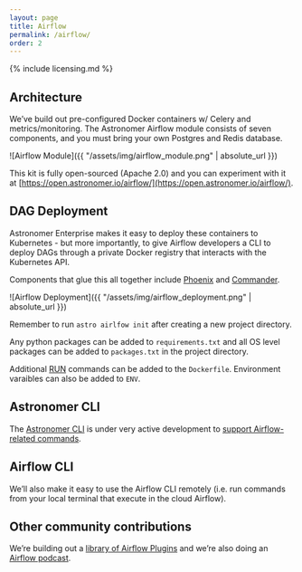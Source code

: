 ```yaml
---
layout: page
title: Airflow
permalink: /airflow/
order: 2
---
```


{% include licensing.md %}

## Architecture

We’ve build out pre-configured Docker containers w/ Celery and metrics/monitoring.
The Astronomer Airflow module consists of seven components, and you must bring
your own Postgres and Redis database.

![Airflow Module]({{ "/assets/img/airflow_module.png" | absolute_url }})

This kit is fully open-sourced (Apache 2.0) and you can experiment with it at
[https://open.astronomer.io/airflow/](https://open.astronomer.io/airflow/).

## DAG Deployment

Astronomer Enterprise makes it easy to deploy these containers
to Kubernetes - but more importantly, to give Airflow developers a
CLI to deploy DAGs through a private Docker registry that interacts
with the Kubernetes API.

Components that glue this all together include
[Phoenix](https://github.com/astronomerio/phoenix) and
[Commander](https://github.com/astronomerio/commander).

![Airflow Deployment]({{ "/assets/img/airflow_deployment.png" | absolute_url }})

Remember to run `astro airlfow init` after creating a new project directory.

Any python packages can be added to `requirements.txt` and all OS level packages can be added to `packages.txt` in the project directory.

Additional [RUN](https://docs.docker.com/engine/reference/builder/#run
) commands can be added to the `Dockerfile`. Environment varaibles can also be added to `ENV`.

## Astronomer CLI

The [Astronomer CLI](https://github.com/astronomerio/astro-cli) is
under very active development to
[support Airflow-related commands](https://github.com/astronomerio/astro-cli/blob/master/cmd/airflow.go).

## Airflow CLI

We’ll also make it easy to use the Airflow CLI remotely
(i.e. run commands from your local terminal that execute in the
cloud Airflow).

## Other community contributions

We’re building out a
[library of Airflow Plugins](https://github.com/airflow-plugins)
and we’re also doing an
[Airflow podcast](soundcloud.com/the-airflow-podcast).
